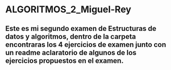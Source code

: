 # ALGORITMOS_2_Miguel-Rey

## Este es mi segundo examen de Estructuras de datos y algoritmos, dentro de la carpeta encontraras los 4 ejercicios de examen junto con un readme aclaratorio de algunos de los ejercicios propuestos en el examen.
